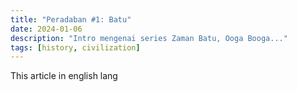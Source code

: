 ```yaml
---
title: "Peradaban #1: Batu"
date: 2024-01-06
description: "Intro mengenai series Zaman Batu, Ooga Booga..."
tags: [history, civilization]
---
```


This article in english lang